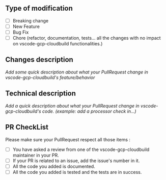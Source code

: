 ## Type of modification

* [ ] Breaking change
* [ ] New Feature
* [ ] Bug Fix
* [ ] Chore (refactor, documentation, tests... all the changes with no impact 
on vscode-gcp-cloudbuild functionalities.) 

## Changes description

*Add some quick description about what your PullRequest change in
vscode-gcp-cloudbuild's feature/behavior*

## Technical description

*Add a quick description about what your PullRequest change in 
vscode-gcp-cloudbuild's code. (example: add a processor check in...)*

## PR CheckList

Please make sure your PullRequest respect all those items :

* [ ] You have asked a review from one of the vscode-gcp-cloudbuild maintainer 
in your PR.
* [ ] If your PR is related to an issue, add the issue's number in it.
* [ ] All the code you added is documented.
* [ ] All the code you added is tested and the  tests are in success.
